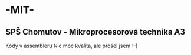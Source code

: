# -MIT-
SPŠ Chomutov - Mikroprocesorová technika A3
--------------------------------------------
Kódy v assembleru
Nic moc kvalita, ale prošel jsem :-)
